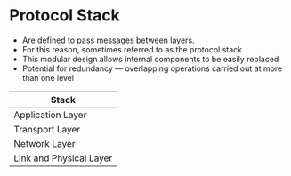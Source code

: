# Protocol Stack
- Are defined to pass messages between layers.
- For this reason, sometimes referred to as the protocol stack
- This modular design allows internal components to be easily replaced
- Potential for redundancy — overlapping operations carried out at more than one level

| Stack |
| ---- |
| Application Layer |
| Transport Layer |
| Network Layer |
| Link and Physical Layer |
